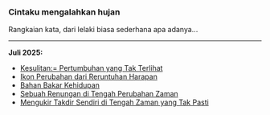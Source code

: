 ### Cintaku mengalahkan hujan

Rangkaian kata, dari lelaki biasa sederhana apa adanya...
_______________________________________________________________________________


**Juli 2025:**

* [Kesulitan:= Pertumbuhan yang Tak Terlihat](https://ceviherdianinsight.github.io/Kesulitan-Pertumbuhan-yang-Tak-Terlihat/)
* [Ikon Perubahan dari Reruntuhan Harapan](https://ceviherdianinsight.github.io/Ikon-Perubahan-dari-Reruntuhan-Harapan/)
* [Bahan Bakar Kehidupan](https://ceviherdianinsight.github.io/Bahan-Bakar-Kehidupan/)
* [Sebuah Renungan di Tengah Perubahan Zaman](https://ceviherdianinsight.github.io/Sebuah-Renungan-di-Tengah-Perubahan-Zaman/)
* [Mengukir Takdir Sendiri di Tengah Zaman yang Tak Pasti](https://ceviherdianinsight.github.io/Mengukir-Takdir-Sendiri-di-Tengah-Zaman-yang-Tak-Pasti/)










